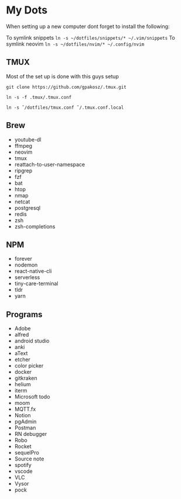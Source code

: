 # My Dots

When setting up a new computer dont forget to install the following:

To symlink snippets `ln -s ~/dotfiles/snippets/* ~/.vim/snippets`
To symlink neovim `ln -s ~/dotfiles/nvim/* ~/.config/nvim`

## TMUX
Most of the set up is done with this guys setup

```
git clone https://github.com/gpakosz/.tmux.git

ln -s -f .tmux/.tmux.conf

ln -s ˜/dotfiles/tmux.conf ˜/.tmux.conf.local
```

## Brew

- youtube-dl
- ffmpeg
- neovim
- tmux
- reattach-to-user-namespace
- ripgrep
- fzf
- bat
- htop
- nmap
- netcat
- postgresql
- redis
- zsh
- zsh-completions



## NPM

- forever
- nodemon
- react-native-cli
- serverless
- tiny-care-terminal
- tldr
- yarn


## Programs

- Adobe
- alfred
- android studio
- anki
- aText
- etcher
- color picker
- docker
- gitkraken
- helium
- iterm
- Microsoft todo
- moom
- MQTT.fx
- Notion
- pgAdmin
- Postman
- RN debugger
- Robo
- Rocket
- sequelPro
- Source note
- spotify
- vscode
- VLC
- Vysor
- pock

